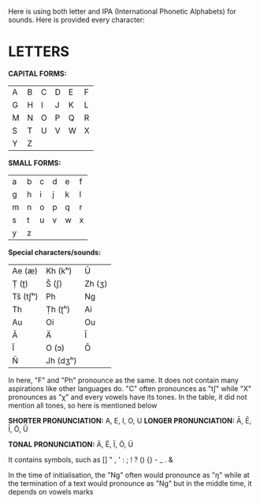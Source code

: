 Here is using both letter and IPA (International Phonetic Alphabets) for sounds. Here is provided every character:

# LETTERS
**CAPITAL FORMS:**
<table>
  <tr>
    <td>A</td><td>B</td><td>C</td><td>D</td><td>E</td><td>F</td>
  </tr>
  <tr>
    <td>G</td><td>H</td><td>I</td><td>J</td><td>K</td><td>L</td>
  </tr>
  <tr>
    <td>M</td><td>N</td><td>O</td><td>P</td><td>Q</td><td>R</td>
  </tr>
  <tr>
    <td>S</td><td>T</td><td>U</td><td>V</td><td>W</td><td>X</td>
  </tr>
  <tr>
    <td>Y</td><td>Z</td>
  </tr>
</table>

**SMALL FORMS:**
<table>
  <tr>
    <td>a</td><td>b</td><td>c</td><td>d</td><td>e</td><td>f</td>
  </tr>
  <tr>
    <td>g</td><td>h</td><td>i</td><td>j</td><td>k</td><td>l</td>
  </tr>
  <tr>
    <td>m</td><td>n</td><td>o</td><td>p</td><td>q</td><td>r</td>
  </tr>
  <tr>
    <td>s</td><td>t</td><td>u</td><td>v</td><td>w</td><td>x</td>
  </tr>
  <tr>
    <td>y</td><td>z</td>
  </tr>
</table>

**Special characters/sounds:**
<table>
  <tr>
    <td>Ae (æ)</td><td>Kh (kʰ)</td><td>Ū</td>
  </tr>
  <tr>
    <td>Ṭ (ʈ)</td><td>Š (ʃ)</td><td>Zh (ʒ)</td>
  </tr>
  <tr>
    <td>Tš (tʃʰ)</td><td>Ph</td><td>Ng</td>
  </tr>
  <tr>
    <td>Th</td><td>Ṭh (ʈʰ)</td><td>Ai</td>
  </tr>
  <tr>
    <td>Au</td><td>Oi</td><td>Ou</td>
  </tr>
  <tr>
    <td>Ā</td><td>Ä</td><td>Ī</td>
  </tr>
  <tr>
    <td>Ï</td><td>O (ɔ)</td><td>Ō</td>
  </tr>
  <tr>
    <td>Ñ</td><td>Jh (dʒʰ)</td>
  </tr>
</table>

In here, "F" and "Ph" pronounce as the same. It does not contain many aspirations like other languages do. "C" often pronounces as "tʃ" while "X" pronounces as "χ" and every vowels have its tones. In the table, it did not mention all tones, so here is mentioned below

<text>
  <b>SHORTER PRONUNCIATION:</b> A, E, I, O, U
</text>
<text>
  <b>LONGER PRONUNCIATION:</b> Ā, Ē, Ī, Ō, Ū
</text>
<p>
  <b>TONAL PRONUNCIATION:</b> Ä, Ë, Ï, Ö, Ü
</p>

It contains symbols, such as [] " , ' : ; ! ? () {} - _ . &

In the time of initialisation, the "Ng" often would pronounce as "ŋ" while at the termination of a text would pronounce as "Ng" but in the middle time, it depends on vowels marks
